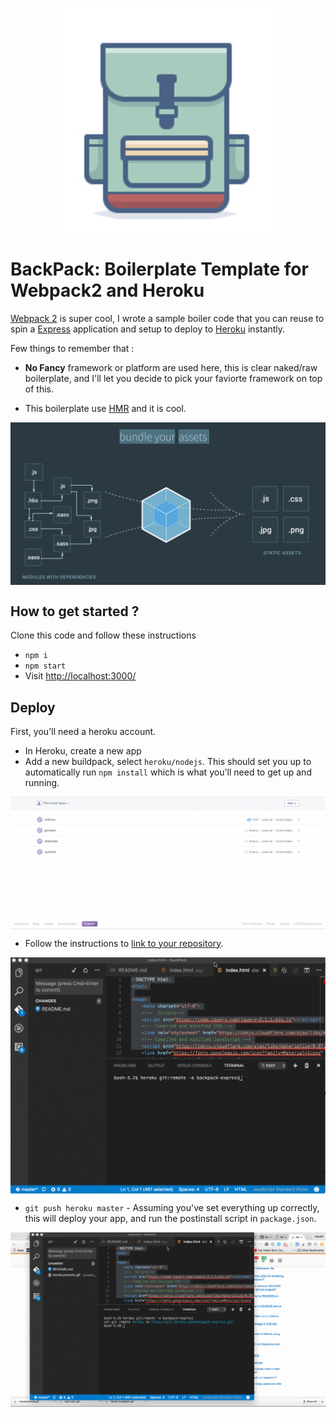 
<p align="center">
 <img align="center" src="assets/images/backpack.png"></img>
</p>


# BackPack: Boilerplate Template for Webpack2 and Heroku

[Webpack 2](https://webpack.js.org/) is super cool, I wrote a sample boiler code that you can reuse to spin a [Express](http://expressjs.com/) application and setup to deploy to [Heroku](https://www.heroku.com/) instantly.

Few things to remember that :

 - **No Fancy** framework or platform are used here, this is clear naked/raw boilerplate, and I'll let you decide to pick your faviorte framework on top of this.

 - This boilerplate use [HMR](https://webpack.js.org/concepts/hot-module-replacement/) and it is cool.

<img align="center" src="assets/images/webpack.gif"></img>

## How to get started ?

Clone this code and follow these instructions

- `npm i`
- `npm start`
- Visit [http://localhost:3000/](http://localhost:3000/)

<!--<img align="center" src="assets/images/npm start.gif"></img>-->





## Deploy

First, you'll need a heroku account.

- In Heroku, create a new app
- Add a new buildpack, select `heroku/nodejs`. This should set you up to automatically run `npm install` which is what you'll need to get up and running.


<img align="center" src="assets/images/heroku buildpack.gif"></img>



- Follow the instructions to [link to your repository](https://devcenter.heroku.com/articles/git).


<img align="center" src="assets/images/herokuremote.gif"></img>



- `git push heroku master` - Assuming you've set everything up correctly, this will deploy your app, and run the postinstall script in `package.json`.


<img align="center" src="assets/images/herokumaster.gif"></img>




